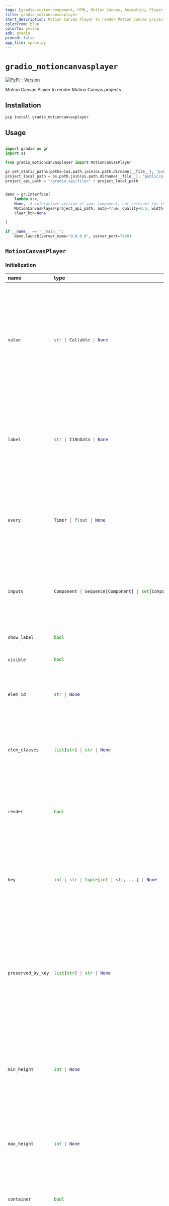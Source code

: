 ```yaml
---
tags: [gradio-custom-component, HTML, Motion Canvas, Animation, Player, custom-component-track]
title: gradio_motioncanvasplayer
short_description: Motion Canvas Player to render Motion Canvas projects
colorFrom: blue
colorTo: yellow
sdk: gradio
pinned: false
app_file: space.py
---
```


# `gradio_motioncanvasplayer`
<a href="https://pypi.org/project/gradio_motioncanvasplayer/" target="_blank"><img alt="PyPI - Version" src="https://img.shields.io/pypi/v/gradio_motioncanvasplayer"></a>  

Motion Canvas Player to render Motion Canvas projects

## Installation

```bash
pip install gradio_motioncanvasplayer
```

## Usage

```python

import gradio as gr
import os

from gradio_motioncanvasplayer import MotionCanvasPlayer

gr.set_static_paths(paths=[os.path.join(os.path.dirname(__file__), "public")])
project_local_path = os.path.join(os.path.dirname(__file__), "public/project-3.17.2.js")
project_api_path = "/gradio_api/file=" + project_local_path


demo = gr.Interface(
    lambda x:x,
    None,  # interactive version of your component, not relevant for this demo
    MotionCanvasPlayer(project_api_path, auto=True, quality=0.5, width=1920, height=1080, variables="{}"),  # static version of your component
    clear_btn=None

)

if __name__ == '__main__':
    demo.launch(server_name="0.0.0.0", server_port=7860)
```

## `MotionCanvasPlayer`

### Initialization

<table>
<thead>
<tr>
<th align="left">name</th>
<th align="left" style="width: 25%;">type</th>
<th align="left">default</th>
<th align="left">description</th>
</tr>
</thead>
<tbody>
<tr>
<td align="left"><code>value</code></td>
<td align="left" style="width: 25%;">

```python
str | Callable | None
```

</td>
<td align="left"><code>None</code></td>
<td align="left">The MotionCanvasPlayer content to display. Only static MotionCanvasPlayer is rendered (e.g. no JavaScript. To render JavaScript, use the `js` or `head` parameters in the `Blocks` constructor). If a function is provided, the function will be called each time the app loads to set the initial value of this component.</td>
</tr>

<tr>
<td align="left"><code>label</code></td>
<td align="left" style="width: 25%;">

```python
str | I18nData | None
```

</td>
<td align="left"><code>None</code></td>
<td align="left">The label for this component. Is used as the header if there are a table of examples for this component. If None and used in a `gr.Interface`, the label will be the name of the parameter this component is assigned to.</td>
</tr>

<tr>
<td align="left"><code>every</code></td>
<td align="left" style="width: 25%;">

```python
Timer | float | None
```

</td>
<td align="left"><code>None</code></td>
<td align="left">Continously calls `value` to recalculate it if `value` is a function (has no effect otherwise). Can provide a Timer whose tick resets `value`, or a float that provides the regular interval for the reset Timer.</td>
</tr>

<tr>
<td align="left"><code>inputs</code></td>
<td align="left" style="width: 25%;">

```python
Component | Sequence[Component] | set[Component] | None
```

</td>
<td align="left"><code>None</code></td>
<td align="left">Components that are used as inputs to calculate `value` if `value` is a function (has no effect otherwise). `value` is recalculated any time the inputs change.</td>
</tr>

<tr>
<td align="left"><code>show_label</code></td>
<td align="left" style="width: 25%;">

```python
bool
```

</td>
<td align="left"><code>False</code></td>
<td align="left">If True, the label will be displayed. If False, the label will be hidden.</td>
</tr>

<tr>
<td align="left"><code>visible</code></td>
<td align="left" style="width: 25%;">

```python
bool
```

</td>
<td align="left"><code>True</code></td>
<td align="left">If False, component will be hidden.</td>
</tr>

<tr>
<td align="left"><code>elem_id</code></td>
<td align="left" style="width: 25%;">

```python
str | None
```

</td>
<td align="left"><code>None</code></td>
<td align="left">An optional string that is assigned as the id of this component in the MotionCanvasPlayer DOM. Can be used for targeting CSS styles.</td>
</tr>

<tr>
<td align="left"><code>elem_classes</code></td>
<td align="left" style="width: 25%;">

```python
list[str] | str | None
```

</td>
<td align="left"><code>None</code></td>
<td align="left">An optional list of strings that are assigned as the classes of this component in the MotionCanvasPlayer DOM. Can be used for targeting CSS styles.</td>
</tr>

<tr>
<td align="left"><code>render</code></td>
<td align="left" style="width: 25%;">

```python
bool
```

</td>
<td align="left"><code>True</code></td>
<td align="left">If False, component will not render be rendered in the Blocks context. Should be used if the intention is to assign event listeners now but render the component later.</td>
</tr>

<tr>
<td align="left"><code>key</code></td>
<td align="left" style="width: 25%;">

```python
int | str | tuple[int | str, ...] | None
```

</td>
<td align="left"><code>None</code></td>
<td align="left">in a gr.render, Components with the same key across re-renders are treated as the same component, not a new component. Properties set in 'preserved_by_key' are not reset across a re-render.</td>
</tr>

<tr>
<td align="left"><code>preserved_by_key</code></td>
<td align="left" style="width: 25%;">

```python
list[str] | str | None
```

</td>
<td align="left"><code>"value"</code></td>
<td align="left">A list of parameters from this component's constructor. Inside a gr.render() function, if a component is re-rendered with the same key, these (and only these) parameters will be preserved in the UI (if they have been changed by the user or an event listener) instead of re-rendered based on the values provided during constructor.</td>
</tr>

<tr>
<td align="left"><code>min_height</code></td>
<td align="left" style="width: 25%;">

```python
int | None
```

</td>
<td align="left"><code>None</code></td>
<td align="left">The minimum height of the component, specified in pixels if a number is passed, or in CSS units if a string is passed. If MotionCanvasPlayer content exceeds the height, the component will expand to fit the content.</td>
</tr>

<tr>
<td align="left"><code>max_height</code></td>
<td align="left" style="width: 25%;">

```python
int | None
```

</td>
<td align="left"><code>None</code></td>
<td align="left">The maximum height of the component, specified in pixels if a number is passed, or in CSS units if a string is passed. If content exceeds the height, the component will scroll.</td>
</tr>

<tr>
<td align="left"><code>container</code></td>
<td align="left" style="width: 25%;">

```python
bool
```

</td>
<td align="left"><code>False</code></td>
<td align="left">If True, the MotionCanvasPlayer component will be displayed in a container. Default is False.</td>
</tr>

<tr>
<td align="left"><code>padding</code></td>
<td align="left" style="width: 25%;">

```python
bool
```

</td>
<td align="left"><code>True</code></td>
<td align="left">If True, the MotionCanvasPlayer component will have a certain padding (set by the `--block-padding` CSS variable) in all directions. Default is True.</td>
</tr>

<tr>
<td align="left"><code>auto</code></td>
<td align="left" style="width: 25%;">

```python
bool | None
```

</td>
<td align="left"><code>False</code></td>
<td align="left">If True, the MotionCanvasPlayer component will automatically play the animation. Default is False.</td>
</tr>

<tr>
<td align="left"><code>quality</code></td>
<td align="left" style="width: 25%;">

```python
number | None
```

</td>
<td align="left"><code>None</code></td>
<td align="left">The quality of the MotionCanvasPlayer component. Default is None which uses the project's default settings.</td>
</tr>

<tr>
<td align="left"><code>width</code></td>
<td align="left" style="width: 25%;">

```python
int | None
```

</td>
<td align="left"><code>None</code></td>
<td align="left">The width of the MotionCanvasPlayer component. Default is None which uses the project's default settings.</td>
</tr>

<tr>
<td align="left"><code>height</code></td>
<td align="left" style="width: 25%;">

```python
int | None
```

</td>
<td align="left"><code>None</code></td>
<td align="left">The height of the MotionCanvasPlayer component. Default is None which uses the project's default settings.</td>
</tr>

<tr>
<td align="left"><code>variables</code></td>
<td align="left" style="width: 25%;">

```python
str | None
```

</td>
<td align="left"><code>None</code></td>
<td align="left">The variables of the MotionCanvasPlayer component as a JSON string. Default is None.</td>
</tr>
</tbody></table>


### Events

| name | description |
|:-----|:------------|
| `change` | Triggered when the value of the MotionCanvasPlayer changes either because of user input (e.g. a user types in a textbox) OR because of a function update (e.g. an image receives a value from the output of an event trigger). See `.input()` for a listener that is only triggered by user input. |
| `click` | Triggered when the MotionCanvasPlayer is clicked. |



### User function

The impact on the users predict function varies depending on whether the component is used as an input or output for an event (or both).

- When used as an Input, the component only impacts the input signature of the user function.
- When used as an output, the component only impacts the return signature of the user function.

The code snippet below is accurate in cases where the component is used as both an input and an output.

- **As output:** Is passed, (Rarely used) passes the MotionCanvasPlayer as a `str`.
- **As input:** Should return, expects a `str` consisting of valid MotionCanvasPlayer.

 ```python
 def predict(
     value: str | None
 ) -> str | None:
     return value
 ```
 
